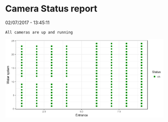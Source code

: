 Camera Status report
================
02/07/2017 - 13:45:11

    All cameras are up and running

![](camreport_files/figure-markdown_github/unnamed-chunk-2-1.png)
